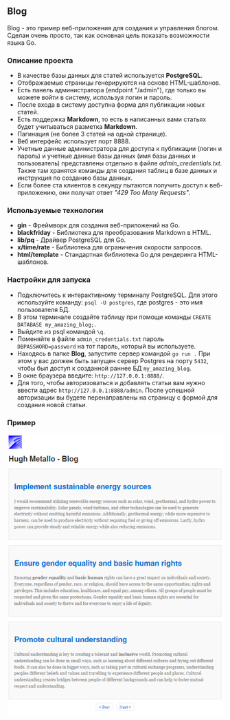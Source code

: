 

## Blog

Blog - это пример веб-приложения для создания и управления блогом. Сделан очень просто, так как основная цель показать возможности языка Go.

### Описание проекта

- В качестве базы данных для статей используется **PostgreSQL**.
- Отображаемые страницы генерируются на основе HTML-шаблонов.
- Есть панель администратора (endpoint "/admin"), где только вы можете войти в систему, используя логин и пароль.
- После входа в систему доступна форма для публикации новых статей.
- Есть поддержка **Markdown**, то есть в написанных вами статьях будет учитываться разметка **Markdown**.
- Пагинация (не более 3 статей на одной странице).
- Веб интерфейс использует порт 8888.
- Учетные данные администратора для доступа к публикации (логин и пароль) и учетные данные базы данных (имя базы данных и пользователь) представлены отдельно в файле *admin_credentials.txt*. Также там хранятся команды для создания таблиц в базе данных и инструкция по созданию базы данных.
- Если более ста клиентов в секунду пытаются получить доступ к веб-приложению, они получат ответ *"429 Too Many Requests"*.

### Используемые технологии

- **gin** - Фреймворк для создания веб-приложений на Go.
- **blackfriday** - Библиотека для преобразования Markdown в HTML.
- **lib/pq** - Драйвер PostgreSQL для Go.
- **x/time/rate** - Библиотека для ограничения скорости запросов.
- **html/template** - Стандартная библиотека Go для рендеринга HTML-шаблонов.

### Настройки для запуска

- Подключитесь к интерактивному терминалу PostgreSQL. Для этого используйте команду: `psql -U postgres`, где postgres - это имя пользователя БД.
- В этом терминале создайте таблицу при помощи команды `CREATE DATABASE my_amazing_blog;`.
- Выйдите из psql командой `\q`.
- Поменяйте в файле `admin_credentials.txt` пароль `DBPASSWORD=password` на тот пароль, который вы используете.
- Находясь в папке **Blog**, запустите сервер командой `go run .` При этом у вас должен быть запущен сервер Postgres на порту `5432`, чтобы был доступ к созданной раннее БД `my_amazing_blog`.
- В окне браузера введите: `http://127.0.0.1:8888/`.
- Для того, чтобы авторизоваться и добавлять статьи вам нужно ввести адрес `http://127.0.0.1:8888/admin`. После успешной авторизации вы будете перенаправлены на страницу с формой для создания новой статьи.

### Пример

![Blog](images/Blog.png)
